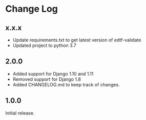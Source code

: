 Change Log
==========


x.x.x
-----

* Update requirements.txt to get latest version of edtf-validate
* Updated project to python 3.7 

2.0.0
-----

* Added support for Django 1.10 and 1.11
* Removed support for Django 1.8
* Added CHANGELOG.md to keep track of changes.


1.0.0
-----

Initial release.
